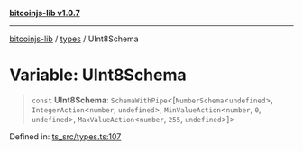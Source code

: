 [**bitcoinjs-lib v1.0.7**](../../../README.md)

***

[bitcoinjs-lib](../../../README.md) / [types](../README.md) / UInt8Schema

# Variable: UInt8Schema

> `const` **UInt8Schema**: `SchemaWithPipe`\<\[`NumberSchema`\<`undefined`\>, `IntegerAction`\<`number`, `undefined`\>, `MinValueAction`\<`number`, `0`, `undefined`\>, `MaxValueAction`\<`number`, `255`, `undefined`\>\]\>

Defined in: [ts\_src/types.ts:107](https://github.com/sCrypt-Inc/bitcoinjs-lib/blob/e3b2d1c4c35cd925f8b17063dc9eb0300cab46a2/ts_src/types.ts#L107)
